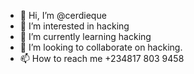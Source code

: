 - 👋 Hi, I’m @cerdieque
- 👀 I’m interested in hacking
- 🌱 I’m currently learning hacking
- 💞️ I’m looking to collaborate on hacking.
- 📫 How to reach me +234817 803 9458

<!---
cerdieque/cerdieque is a ✨ special ✨ repository because its `README.md` (this file) appears on your GitHub profile.
You can click the Preview link to take a look at your changes.
--->
